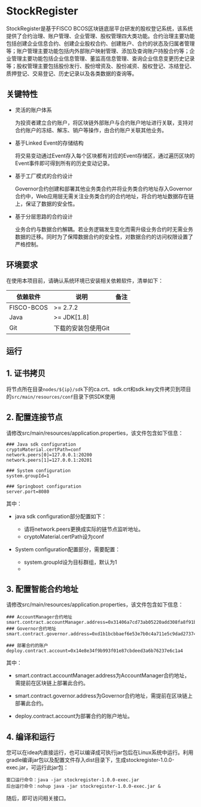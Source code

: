 # StockRegister

StockRegister是基于FISCO BCOS区块链底层平台研发的股权登记系统，该系统提供了合约治理、账户管理、企业管理、股权管理四大类功能。合约治理主要功能包括创建企业信息合约、创建企业股权合约、创建账户、合约的状态及归属者管理等；账户管理主要功能包括内外部账户映射管理、添加及查询账户持股合约等；企业管理主要功能包括企业信息管理、董监高信息管理、查询企业信息变更历史记录等；股权管理主要包括股份发行、股份增资及、股份减资、股权登记、冻结登记、质押登记、交易登记、历史记录以及各类数据的查询等。


## 关键特性
- 灵活的账户体系

  为投资者建立合约账户，将区块链外部账户与合约账户地址进行关联，支持对合约账户的冻结、解冻、销户等操作，由合约账户关联其他业务。

- 基于Linked Event的存储结构

  将交易变动通过Event存入每个区块都有对应的Event存储区，通过遍历区块的Event事件即可得到所有的历史变动记录。
    
- 基于工厂模式的合约设计

  Governor合约创建和部署其他业务类合约并将业务类合约地址存入Governor合约中，Web应用层无需关注业务类合约的合约地址，将合约地址数据存在链上，保证了数据的安全性。

- 基于分层思路的合约设计

  业务合约与数据合约解耦。若业务逻辑发生变化而需升级业务合约时无需业务数据的迁移。同时为了保障数据合约的安全性，对数据合约的访问权限设置了严格控制。

## 环境要求

在使用本项目前，请确认系统环境已安装相关依赖软件，清单如下：

| 依赖软件   | 说明                                                         | 备注 |
| ---------- | ------------------------------------------------------------ | ---- |
| FISCO-BCOS       | >= 2.7.2 |      |
| Java       | \>= JDK[1.8]                                                 |      |
| Git        | 下载的安装包使用Git                                          |      |

## 运行
## 1. 证书拷贝

将节点所在目录`nodes/${ip}/sdk`下的ca.crt、sdk.crt和sdk.key文件拷贝到项目的`src/main/resources/conf`目录下供SDK使用


## 2. 配置连接节点

请修改src/main/resources/application.properties，该文件包含如下信息：
```
### Java sdk configuration
cryptoMaterial.certPath=conf
network.peers[0]=127.0.0.1:20200
network.peers[1]=127.0.0.1:20201

### System configuration
system.groupId=1

### Springboot configuration
server.port=8080

```
其中：
- java sdk configuration部分配置如下：
    * 请将network.peers更换成实际的链节点监听地址。
    * cryptoMaterial.certPath设为conf

- System configuration配置部分，需要配置：
    * system.groupId设为目标群组，默认为1
    * 
## 3. 配置智能合约地址

请修改src/main/resources/application.properties，该文件包含如下信息：
```
### AccountManager合约地址
smart.contract.accountManager.address=0x31406a7cd73ab05220add308fa8f91b7bcc60913
### Governor合约地址
smart.contract.governor.address=0xd1b1bcbbaef6e53e7b0c4a711e5c9dad27374881

### 部署合约的账户
deploy.contract.account=0x14e8e34f9b993f01e87cbdeed3a6b76237e6c1a4

```
其中：
- smart.contract.accountManager.address为AccountManager合约地址，需提前在区块链上部署此合约。

- smart.contract.governor.address为Governor合约地址，需提前在区块链上部署此合约。
- deploy.contract.account为部署合约的账户地址。

## 4. 编译和运行
您可以在idea内直接运行，也可以编译成可执行jar包后在Linux系统中运行。利用gradle编译jar包以及配置文件存入dist目录下，生成stockregister-1.0.0-exec.jar，可运行此jar包：
```
窗口运行命令：java -jar stockregister-1.0.0-exec.jar
后台运行命令：nohup java -jar stockregister-1.0.0-exec.jar &
```
随后，即可访问相关接口。
